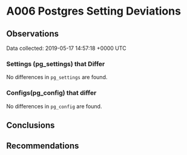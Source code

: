 # A006 Postgres Setting Deviations #

## Observations ##
Data collected: 2019-05-17 14:57:18 +0000 UTC  

### Settings (pg_settings) that Differ ###

No differences in `pg_settings` are found.

### Configs(pg_config) that differ ###

No differences in `pg_config` are found.



## Conclusions ##


## Recommendations ##

